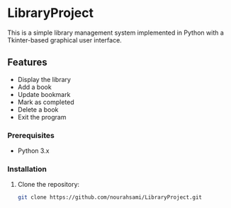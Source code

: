 # LibraryProject

This is a simple library management system implemented in Python with a Tkinter-based graphical user interface.

## Features

- Display the library
- Add a book
- Update bookmark
- Mark as completed
- Delete a book
- Exit the program

### Prerequisites

- Python 3.x

### Installation

1. Clone the repository:

   ```bash
   git clone https://github.com/nourahsami/LibraryProject.git


